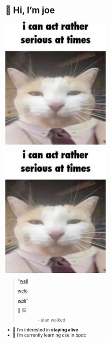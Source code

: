 # 👋 Hi, I’m joe

!["Very Serious and Professional"](./Media/serious%20and%20professional.png)

!["Very Serious and Professional"](./Media/serious%20and%20professional.png?raw=true "Very Serious and Professional")


> "[weli](https://youtu.be/QxYpiBlHr1w?si=fUDqtkbV_KnKsPO5)
> 
> [welo](https://youtu.be/QxYpiBlHr1w?si=fUDqtkbV_KnKsPO5)
> 
> [weli](https://youtu.be/QxYpiBlHr1w?si=fUDqtkbV_KnKsPO5)"
> 
> 🍄
> 😺
> 
>                 - alan walked

- 👀 I’m interested in **staying alive**
- 🌱 I’m currently learning cse in bpdc

<!---
joejo-joestar/joejo-joestar is a ✨ special ✨ repository because its `README.md` (this file) appears on your GitHub profile.
You can click the Preview link to take a look at your changes.
--->

